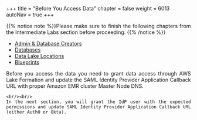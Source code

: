 +++
title = "Before You Access Data"
chapter = false
weight = 6013
autoNav = true
+++

<div style="text-align: justify">
    {{% notice note %}}Please make sure to finish the following chapters from the Intermediate Labs section before proceeding.
    {{% /notice %}}
    <ul>
          <li><a href="../../50-intermediate/501-admin-db-creator.html">Admin & Database Creators</a></li>
          <li><a href="../../50-intermediate/502-databases.html">Databases</a></li>
          <li><a href="../../50-intermediate/503-data-lake-locations.html">Data Lake Locations</a></li>
          <li><a href="../../50-intermediate/504-blueprints.html">Blueprints</a></li>
    </ul>
    Before you access the data you need to grant data access through AWS Lake Formation and update the SAML Identity Provider Application Callback URL with proper Amazon EMR cluster Master Node DNS.
    
    <br/><br/>
    In the next section, you will grant the IdP user with the expected permissions and update SAML Identity Provider Application Callback URL (either Auth0 or Okta).
</div>